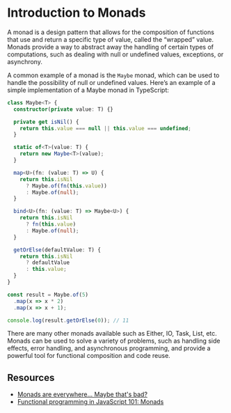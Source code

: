 # Introduction to Monads

A monad is a design pattern that allows for the composition of functions that
use and return a specific type of value, called the “wrapped” value. Monads
provide a way to abstract away the handling of certain types of computations,
such as dealing with null or undefined values, exceptions, or asynchrony.

A common example of a monad is the `Maybe` monad, which can be
used to handle the possibility of null or undefined values. Here’s an example
of a simple implementation of a Maybe monad in TypeScript:

```typescript
class Maybe<T> {
  constructor(private value: T) {}

  private get isNil() {
    return this.value === null || this.value === undefined;
  }

  static of<T>(value: T) {
    return new Maybe<T>(value);
  }

  map<U>(fn: (value: T) => U) {
    return this.isNil
      ? Maybe.of(fn(this.value))
      : Maybe.of(null);
  }

  bind<U>(fn: (value: T) => Maybe<U>) {
    return this.isNil
      ? fn(this.value)
      : Maybe.of(null);
  }

  getOrElse(defaultValue: T) {
    return this.isNil
      ? defaultValue
      : this.value;
  }
}

const result = Maybe.of(5)
  .map(x => x * 2)
  .map(x => x + 1);

console.log(result.getOrElse(0)); // 11
```

There are many other monads available such as Either, IO, Task, List, etc.
Monads can be used to solve a variety of problems, such as handling side
effects, error handling, and asynchronous programming, and provide a powerful
tool for functional composition and code reuse.

## Resources

- [Monads are everywhere... Maybe that's bad?](https://www.youtube.com/watch?v=nGhoZzihbHY&list=WL&index=47)
- [Functional programming in JavaScript 101: Monads](https://javascript.plainenglish.io/functional-programming-in-javascript-101-monads-e254934430c8)